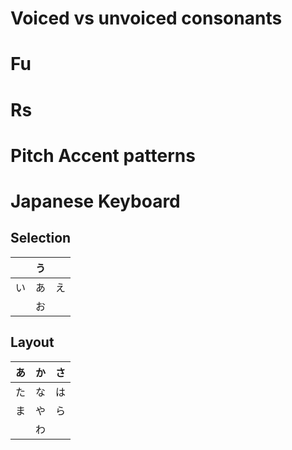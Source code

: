 
# Voiced vs unvoiced consonants

# Fu

# Rs

# Pitch Accent patterns 

# Japanese Keyboard

## Selection
|  | う |  |
| ---- | ---- | ---- |
| い | あ | え |
|  | お |  |

## Layout
| あ | か | さ |
| ---- | ---- | ---- |
| た | な | は |
| ま | や | ら |
|  | わ |  |
